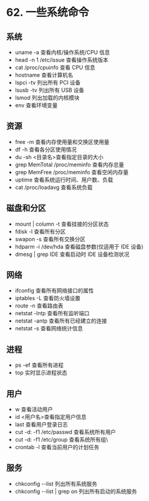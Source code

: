 # 62. 一些系统命令

## 系统

- uname -a 查看内核/操作系统/CPU 信息
- head -n 1 /etc/issue 查看操作系统版本
- cat /proc/cpuinfo 查看 CPU 信息
- hostname 查看计算机名
- lspci -tv 列出所有 PCI 设备
- lsusb -tv 列出所有 USB 设备
- lsmod 列出加载的内核模块
- env 查看环境变量

## 资源

- free -m 查看内存使用量和交换区使用量
- df -h 查看各分区使用情况
- du -sh <目录名>查看指定目录的大小
- grep MemTotal /proc/meminfo 查看内存总量
- grep MemFree /proc/meminfo 查看空闲内存量
- uptime 查看系统运行时间、用户数、负载
- cat /proc/loadavg 查看系统负载

## 磁盘和分区

- mount | column -t 查看挂接的分区状态
- fdisk -l 查看所有分区
- swapon -s 查看所有交换分区
- hdparm -i /dev/hda 查看磁盘参数(仅适用于 IDE 设备)
- dmesg | grep IDE 查看启动时 IDE 设备检测状况

## 网络

- ifconfig 查看所有网络接口的属性
- iptables -L 查看防火墙设置
- route -n 查看路由表
- netstat -lntp 查看所有监听端口
- netstat -antp 查看所有已经建立的连接
- netstat -s 查看网络统计信息

## 进程

- ps -ef 查看所有进程
- top 实时显示进程状态

## 用户

- w 查看活动用户
- id <用户名>查看指定用户信息
- last 查看用户登录日志
- cut -d: -f1 /etc/passwd 查看系统所有用户
- cut -d: -f1 /etc/group 查看系统所有组\
- crontab -l 查看当前用户的计划任务

## 服务

- chkconfig --list 列出所有系统服务
- chkconfig --list | grep on 列出所有启动的系统服务
